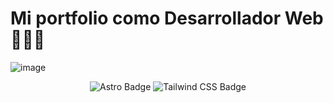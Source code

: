 # Mi portfolio como Desarrollador Web 👨🏻‍💻

![image](https://github.com/user-attachments/assets/36bbd69c-4649-41f0-ad6a-01600788ddce)

<div align="center">

![Astro Badge](https://img.shields.io/badge/Astro-FF3E00?logo=astro&logoColor=fff&style=flat)
![Tailwind CSS Badge](https://img.shields.io/badge/Tailwind%20CSS-06B6D4?logo=tailwindcss&logoColor=fff&style=flat)

</div>
